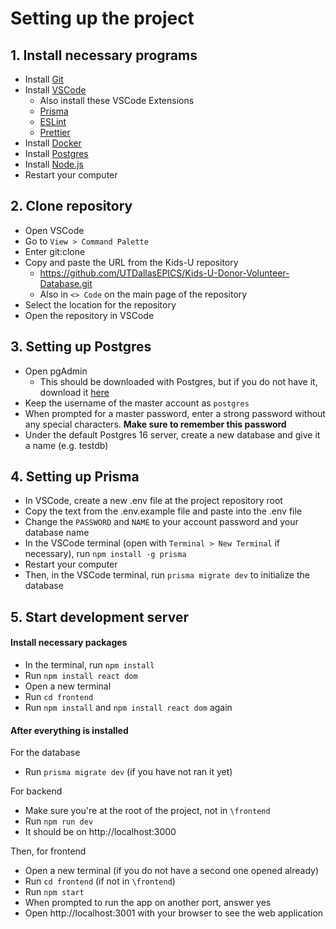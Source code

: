 # Setting up the project

## 1. Install necessary programs
- Install [Git](https://git-scm.com/downloads)
- Install [VSCode](https://code.visualstudio.com/download)
    - Also install these VSCode Extensions
    - [Prisma](https://marketplace.visualstudio.com/items?itemName=Prisma.prisma)
    - [ESLint](https://marketplace.visualstudio.com/items?itemName=dbaeumer.vscode-eslint)
    - [Prettier](https://marketplace.visualstudio.com/items?itemName=esbenp.prettier-vscode)
- Install [Docker](https://docs.docker.com/engine/install/)
- Install [Postgres](https://www.postgresql.org/download/)
- Install [Node.js](https://nodejs.org/en/download)
- Restart your computer


## 2. Clone repository
- Open VSCode
- Go to `View > Command Palette`
- Enter git:clone
- Copy and paste the URL from the Kids-U repository
    - https://github.com/UTDallasEPICS/Kids-U-Donor-Volunteer-Database.git
    - Also in `<> Code` on the main page of the repository
- Select the location for the repository
- Open the repository in VSCode

## 3. Setting up Postgres
- Open pgAdmin
    - This should be downloaded with Postgres, but if you do not have it, download it [here](https://www.pgadmin.org/download/)
- Keep the username of the master account as `postgres`
- When prompted for a master password, enter a strong password without any special characters. **Make sure to remember this password**
- Under the default Postgres 16 server, create a new database and give it a name (e.g. testdb)

## 4. Setting up Prisma
- In VSCode, create a new .env file at the project repository root
- Copy the text from the .env.example file and paste into the .env file
- Change the `PASSWORD` and `NAME` to your account password and your database name
- In the VSCode terminal (open with `Terminal > New Terminal` if necessary), run `npm install -g prisma`
- Restart your computer
- Then, in the VSCode terminal, run `prisma migrate dev` to initialize the database 

## 5. Start development server
#### Install necessary packages
- In the terminal, run `npm install`
- Run `npm install react dom`
- Open a new terminal
- Run `cd frontend`
- Run `npm install` and `npm install react dom` again

#### After everything is installed
For the database
- Run `prisma migrate dev` (if you have not ran it yet)

For backend
- Make sure you're at the root of the project, not in `\frontend`
- Run `npm run dev`
- It should be on http://localhost:3000

Then, for frontend
- Open a new terminal (if you do not have a second one opened already)
- Run `cd frontend` (if not in `\frontend`)
- Run `npm start`
- When prompted to run the app on another port, answer yes
- Open http://localhost:3001 with your browser to see the web application